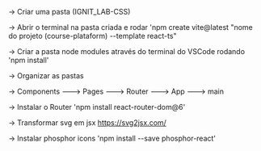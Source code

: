 -> Criar uma pasta (IGNIT_LAB-CSS)

-> Abrir o terminal na pasta criada e rodar 'npm create vite@latest "nome do projeto (course-plataform) --template react-ts"

-> Criar a pasta node modules através do terminal do VSCode rodando 'npm install'

-> Organizar as pastas

-> Components ---> Pages ---> Router ---> App ---> main

-> Instalar o Router 'npm install react-router-dom@6'

-> Transformar svg em jsx
https://svg2jsx.com/

-> Instalar phosphor icons 'npm install --save phosphor-react'

